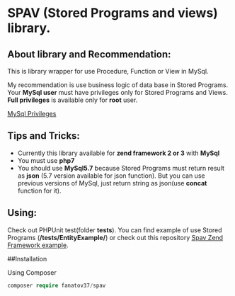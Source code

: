 # SPAV (Stored Programs and views) library.

## About library and Recommendation:
This is library wrapper for use Procedure, Function or View in MySql.

My recommendation is use business logic of data base in Stored Programs. Your **MySql user** must have privileges only for Stored Programs and Views. **Full privileges** is available only for **root** user. 

[MySql Privileges](https://dev.mysql.com/doc/refman/5.7/en/privileges-provided.html)

## Tips and Tricks:
- Currently this library available for **zend framework 2 or 3** with **MySql**
- You must use **php7**
- You should use **MySql5.7** because Stored Programs must return result as **json** (5.7 version available for json function). But you can use previous versions of MySql, just return string as json(use **concat** function for it).

##  Using:
Check out PHPUnit test(folder **tests**). You can find example of use Stored Programs (**/tests/EntityExample/**) or check out this repository  [Spav Zend Framework example](https://github.com/fanatov37/zf3).


##Installation

Using Composer

```php
composer require fanatov37/spav
```
